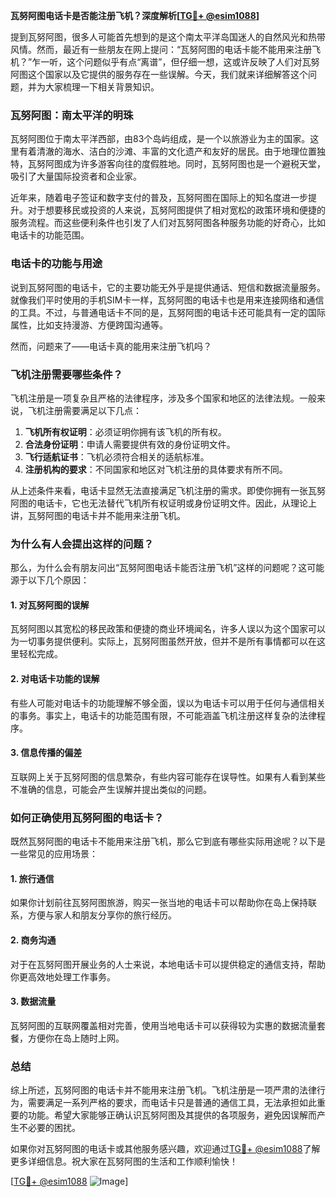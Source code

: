 **瓦努阿图电话卡是否能注册飞机？深度解析[[TG💪+ @esim1088](https://t.me/s/esim1088)]**

提到瓦努阿图，很多人可能首先想到的是这个南太平洋岛国迷人的自然风光和热带风情。然而，最近有一些朋友在网上提问：“瓦努阿图的电话卡能不能用来注册飞机？”乍一听，这个问题似乎有点“离谱”，但仔细一想，这或许反映了人们对瓦努阿图这个国家以及它提供的服务存在一些误解。今天，我们就来详细解答这个问题，并为大家梳理一下相关背景知识。

### 瓦努阿图：南太平洋的明珠

瓦努阿图位于南太平洋西部，由83个岛屿组成，是一个以旅游业为主的国家。这里有着清澈的海水、洁白的沙滩、丰富的文化遗产和友好的居民。由于地理位置独特，瓦努阿图成为许多游客向往的度假胜地。同时，瓦努阿图也是一个避税天堂，吸引了大量国际投资者和企业家。

近年来，随着电子签证和数字支付的普及，瓦努阿图在国际上的知名度进一步提升。对于想要移民或投资的人来说，瓦努阿图提供了相对宽松的政策环境和便捷的服务流程。而这些便利条件也引发了人们对瓦努阿图各种服务功能的好奇心，比如电话卡的功能范围。

### 电话卡的功能与用途

说到瓦努阿图的电话卡，它的主要功能无外乎是提供通话、短信和数据流量服务。就像我们平时使用的手机SIM卡一样，瓦努阿图的电话卡也是用来连接网络和通信的工具。不过，与普通电话卡不同的是，瓦努阿图的电话卡还可能具有一定的国际属性，比如支持漫游、方便跨国沟通等。

然而，问题来了——电话卡真的能用来注册飞机吗？

### 飞机注册需要哪些条件？

飞机注册是一项复杂且严格的法律程序，涉及多个国家和地区的法律法规。一般来说，飞机注册需要满足以下几点：

1. **飞机所有权证明**：必须证明你拥有该飞机的所有权。
2. **合法身份证明**：申请人需要提供有效的身份证明文件。
3. **飞行适航证书**：飞机必须符合相关的适航标准。
4. **注册机构的要求**：不同国家和地区对飞机注册的具体要求有所不同。

从上述条件来看，电话卡显然无法直接满足飞机注册的需求。即使你拥有一张瓦努阿图的电话卡，它也无法替代飞机所有权证明或身份证明文件。因此，从理论上讲，瓦努阿图的电话卡并不能用来注册飞机。

### 为什么有人会提出这样的问题？

那么，为什么会有朋友问出“瓦努阿图电话卡能否注册飞机”这样的问题呢？这可能源于以下几个原因：

#### 1. 对瓦努阿图的误解
瓦努阿图以其宽松的移民政策和便捷的商业环境闻名，许多人误以为这个国家可以为一切事务提供便利。实际上，瓦努阿图虽然开放，但并不是所有事情都可以在这里轻松完成。

#### 2. 对电话卡功能的误解
有些人可能对电话卡的功能理解不够全面，误以为电话卡可以用于任何与通信相关的事务。事实上，电话卡的功能范围有限，不可能涵盖飞机注册这样复杂的法律程序。

#### 3. 信息传播的偏差
互联网上关于瓦努阿图的信息繁杂，有些内容可能存在误导性。如果有人看到某些不准确的信息，可能会产生误解并提出类似的问题。

### 如何正确使用瓦努阿图的电话卡？

既然瓦努阿图的电话卡不能用来注册飞机，那么它到底有哪些实际用途呢？以下是一些常见的应用场景：

#### 1. 旅行通信
如果你计划前往瓦努阿图旅游，购买一张当地的电话卡可以帮助你在岛上保持联系，方便与家人和朋友分享你的旅行经历。

#### 2. 商务沟通
对于在瓦努阿图开展业务的人士来说，本地电话卡可以提供稳定的通信支持，帮助你更高效地处理工作事务。

#### 3. 数据流量
瓦努阿图的互联网覆盖相对完善，使用当地电话卡可以获得较为实惠的数据流量套餐，方便你在岛上随时上网。

### 总结

综上所述，瓦努阿图的电话卡并不能用来注册飞机。飞机注册是一项严肃的法律行为，需要满足一系列严格的要求，而电话卡只是普通的通信工具，无法承担如此重要的功能。希望大家能够正确认识瓦努阿图及其提供的各项服务，避免因误解而产生不必要的困扰。

如果你对瓦努阿图的电话卡或其他服务感兴趣，欢迎通过[TG💪+ @esim1088](https://t.me/s/esim1088)了解更多详细信息。祝大家在瓦努阿图的生活和工作顺利愉快！

[[TG💪+ @esim1088](https://t.me/s/esim1088) ![Image](https://i.postimg.cc/4NQfJmqS/Snipaste-2025-05-13-00-14-12.png)]